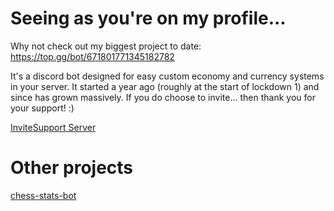 # Seeing as you're on my profile...

Why not check out my biggest project to date: https://top.gg/bot/671801771345182782

It's a discord bot designed for easy custom economy and currency systems in your server. It started a year ago (roughly at the start of lockdown 1) and since has grown massively. If you do choose to invite... then thank you for your support! :)

[Invite](https://discord.com/api/oauth2/authorize?client_id=671801771345182782&permissions=8&scope=bot)[Support Server](https://discord.com/api/oauth2/authorize?client_id=671801771345182782&permissions=8&scope=bot)

# Other projects

[chess-stats-bot](https://github.com/sueperb/chess-stats-bot) 

